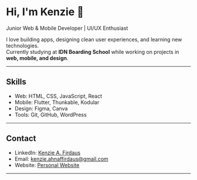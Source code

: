 # Hi, I'm Kenzie 👋

Junior Web & Mobile Developer | UI/UX Enthusiast  

I love building apps, designing clean user experiences, and learning new technologies.  
Currently studying at **IDN Boarding School** while working on projects in **web, mobile, and design**.

---

## Skills
- Web: HTML, CSS, JavaScript, React  
- Mobile: Flutter, Thunkable, Kodular  
- Design: Figma, Canva  
- Tools: Git, GitHub, WordPress  

---

## Contact
- LinkedIn: [Kenzie A. Firdaus](linkedin.com/in/alfirdaous/)  
- Email: kenzie.ahnaffirdaus@gmail.com  
- Website: [Personal Website](alfirda0us.github.io/portofolio/)  

---
